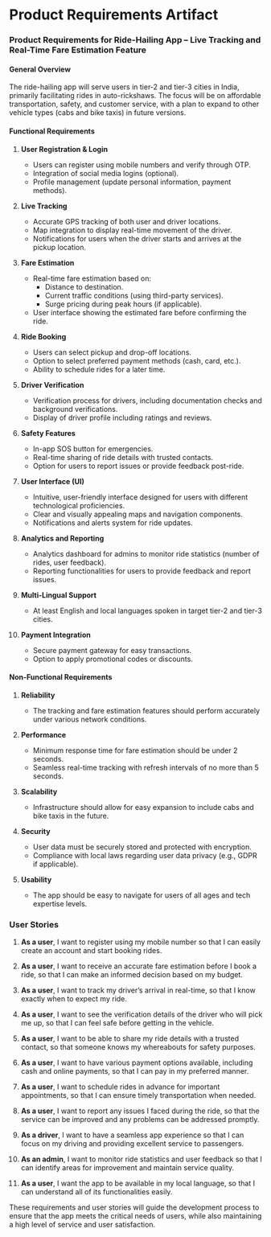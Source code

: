 # Product Requirements Artifact

### Product Requirements for Ride-Hailing App – Live Tracking and Real-Time Fare Estimation Feature

#### General Overview
The ride-hailing app will serve users in tier-2 and tier-3 cities in India, primarily facilitating rides in auto-rickshaws. The focus will be on affordable transportation, safety, and customer service, with a plan to expand to other vehicle types (cabs and bike taxis) in future versions.

#### Functional Requirements

1. **User Registration & Login**
   - Users can register using mobile numbers and verify through OTP.
   - Integration of social media logins (optional).
   - Profile management (update personal information, payment methods).

2. **Live Tracking**
   - Accurate GPS tracking of both user and driver locations.
   - Map integration to display real-time movement of the driver.
   - Notifications for users when the driver starts and arrives at the pickup location.

3. **Fare Estimation**
   - Real-time fare estimation based on:
     - Distance to destination.
     - Current traffic conditions (using third-party services).
     - Surge pricing during peak hours (if applicable).
   - User interface showing the estimated fare before confirming the ride.

4. **Ride Booking**
   - Users can select pickup and drop-off locations.
   - Option to select preferred payment methods (cash, card, etc.).
   - Ability to schedule rides for a later time.

5. **Driver Verification**
   - Verification process for drivers, including documentation checks and background verifications.
   - Display of driver profile including ratings and reviews.

6. **Safety Features**
   - In-app SOS button for emergencies.
   - Real-time sharing of ride details with trusted contacts.
   - Option for users to report issues or provide feedback post-ride.

7. **User Interface (UI)**
   - Intuitive, user-friendly interface designed for users with different technological proficiencies.
   - Clear and visually appealing maps and navigation components.
   - Notifications and alerts system for ride updates.

8. **Analytics and Reporting**
   - Analytics dashboard for admins to monitor ride statistics (number of rides, user feedback).
   - Reporting functionalities for users to provide feedback and report issues.

9. **Multi-Lingual Support**
   - At least English and local languages spoken in target tier-2 and tier-3 cities.

10. **Payment Integration**
    - Secure payment gateway for easy transactions.
    - Option to apply promotional codes or discounts.

#### Non-Functional Requirements

1. **Reliability**
   - The tracking and fare estimation features should perform accurately under various network conditions.
  
2. **Performance**
   - Minimum response time for fare estimation should be under 2 seconds.
   - Seamless real-time tracking with refresh intervals of no more than 5 seconds.
 
3. **Scalability**
   - Infrastructure should allow for easy expansion to include cabs and bike taxis in the future.

4. **Security**
   - User data must be securely stored and protected with encryption.
   - Compliance with local laws regarding user data privacy (e.g., GDPR if applicable).

5. **Usability**
   - The app should be easy to navigate for users of all ages and tech expertise levels.

### User Stories

1. **As a user**, I want to register using my mobile number so that I can easily create an account and start booking rides.

2. **As a user**, I want to receive an accurate fare estimation before I book a ride, so that I can make an informed decision based on my budget.

3. **As a user**, I want to track my driver’s arrival in real-time, so that I know exactly when to expect my ride.

4. **As a user**, I want to see the verification details of the driver who will pick me up, so that I can feel safe before getting in the vehicle.

5. **As a user**, I want to be able to share my ride details with a trusted contact, so that someone knows my whereabouts for safety purposes.

6. **As a user**, I want to have various payment options available, including cash and online payments, so that I can pay in my preferred manner.

7. **As a user**, I want to schedule rides in advance for important appointments, so that I can ensure timely transportation when needed.

8. **As a user**, I want to report any issues I faced during the ride, so that the service can be improved and any problems can be addressed promptly.

9. **As a driver**, I want to have a seamless app experience so that I can focus on my driving and providing excellent service to passengers.

10. **As an admin**, I want to monitor ride statistics and user feedback so that I can identify areas for improvement and maintain service quality. 

11. **As a user**, I want the app to be available in my local language, so that I can understand all of its functionalities easily. 

These requirements and user stories will guide the development process to ensure that the app meets the critical needs of users, while also maintaining a high level of service and user satisfaction.
